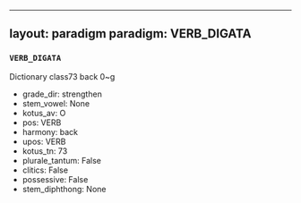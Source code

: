 
---
layout: paradigm
paradigm: VERB_DIGATA
---
### ` VERB_DIGATA `

Dictionary class73 back 0~g
* grade_dir: strengthen
* stem_vowel: None
* kotus_av: O
* pos: VERB
* harmony: back
* upos: VERB
* kotus_tn: 73
* plurale_tantum: False
* clitics: False
* possessive: False
* stem_diphthong: None

